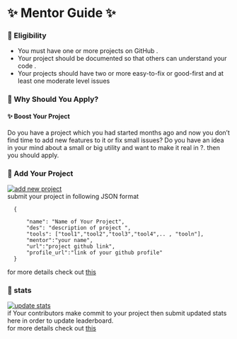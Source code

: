 # ✨ Mentor Guide ✨

### 🚀 Eligibility
 - You must have one or more projects on GitHub .
 - Your project should be documented so that others can understand your code .
 - Your projects should have two or more easy-to-fix or good-first and at least one
moderate level issues

### 🚀 Why Should You Apply?
#### ✨ Boost Your Project
  Do you have a project which you had started months ago and now you
  don’t find time to add new features to it or fix small issues?
  Do you have an idea in your mind about a small or big
  utility and want to make it real in ?.
  then you should apply.

### 🚀 Add Your Project
[![add new project](https://img.shields.io/badge/add%20new-project-brightgreen.svg)](https://github.com/summerofcodeatuit/2019/issues/new?assignees=&labels=&template=new-project.md&title=new+project)
<br/>
 submit your project in following JSON format <br/>

      { 

          "name": "Name of Your Project", 
          "des": "description of project ", 
          "tools": ["tool1","tool2","tool3","tool4",.. , "tooln"], 
          "mentor":"your name", 
          "url":"project github link",
          "profile_url":"link of your github profile"
      }




for more details check out [this](https://github.com/whoami-shubham/Summer_of_Code/issues/1)
<br/>
### 🚀 stats
 [![update stats](https://img.shields.io/badge/submit-stats-orange.svg)](https://github.com/summerofcodeatuit/2019/issues/new?assignees=&labels=&template=contributor-stats.md&title=stats)
 <br/>
 if Your contributors make commit to your project then submit updated stats here in order to update
 leaderboard. <br/>
 for more details check out [this](https://github.com/whoami-shubham/Summer_of_Code/issues/3)
